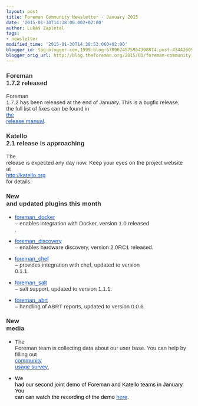 ```yaml
---
layout: post
title: Foreman Community Newsletter - January 2015
date: '2015-01-30T14:38:00.002+02:00'
author: Lukáš Zapletal
tags:
- newsletter
modified_time: '2015-01-30T14:38:53.060+02:00'
blogger_id: tag:blogger.com,1999:blog-6789674575954398874.post-4344260925100932853
blogger_orig_url: http://blog.theforeman.org/2015/01/foreman-community-newsletter-january.html
---
```


<!--more-->

### <span style="background-color: white; color: #333333; font-family: Arial; font-size: 17px; font-style: normal; font-variant: normal; font-weight: bold; text-decoration: none; vertical-align: baseline; white-space: pre-wrap;">Foreman 1.7.2 released</span>

<span
style="background-color: transparent; color: #333333; font-family: Arial; font-size: 15px; font-style: normal; font-variant: normal; font-weight: normal; text-decoration: none; vertical-align: baseline; white-space: pre-wrap;">Foreman
1.7.2 has been released at the end of January. This is a bugfix release,
the full list of fixes can be found in</span><span
style="background-color: transparent; color: black; font-family: Arial; font-size: 15px; font-style: normal; font-variant: normal; font-weight: normal; text-decoration: none; vertical-align: baseline; white-space: pre-wrap;">
</span>[<span
style="background-color: transparent; color: #1155cc; font-family: Arial; font-size: 15px; font-style: normal; font-variant: normal; font-weight: normal; text-decoration: none; vertical-align: baseline; white-space: pre-wrap;">the
release
manual</span>](http://theforeman.org/manuals/1.7/index.html#Releasenotesfor1.7.2)<span
style="background-color: transparent; color: #333333; font-family: Arial; font-size: 15px; font-style: normal; font-variant: normal; font-weight: normal; text-decoration: none; vertical-align: baseline; white-space: pre-wrap;">.</span>

### <span style="background-color: transparent; color: #333333; font-family: Arial; font-size: 17px; font-style: normal; font-variant: normal; font-weight: bold; text-decoration: none; vertical-align: baseline; white-space: pre-wrap;">Katello 2.1 release is approaching</span>

<span
style="background-color: transparent; color: #333333; font-family: Arial; font-size: 15px; font-style: normal; font-variant: normal; font-weight: normal; text-decoration: none; vertical-align: baseline; white-space: pre-wrap;">The
release is expected any day now. Keep your eyes on the project website
at</span><span
style="background-color: transparent; color: black; font-family: Arial; font-size: 15px; font-style: normal; font-variant: normal; font-weight: normal; text-decoration: none; vertical-align: baseline; white-space: pre-wrap;">
</span>[<span
style="background-color: transparent; color: #1155cc; font-family: Arial; font-size: 15px; font-style: normal; font-variant: normal; font-weight: normal; text-decoration: none; vertical-align: baseline; white-space: pre-wrap;">http://katello.org</span>](http://katello.org/)<span
style="background-color: transparent; color: #333333; font-family: Arial; font-size: 15px; font-style: normal; font-variant: normal; font-weight: normal; text-decoration: none; vertical-align: baseline; white-space: pre-wrap;">
for details.</span>

### <span style="background-color: transparent; color: #333333; font-family: Arial; font-size: 17px; font-style: normal; font-variant: normal; font-weight: bold; text-decoration: none; vertical-align: baseline; white-space: pre-wrap;">New and updated plugins this month</span>

-   [<span
    style="background-color: transparent; color: #1155cc; font-family: Arial; font-size: 15px; font-style: normal; font-variant: normal; font-weight: normal; text-decoration: none; vertical-align: baseline; white-space: pre-wrap;">foreman\_docker</span>](https://github.com/theforeman/foreman-docker)<span
    style="background-color: transparent; color: #333333; font-family: Arial; font-size: 15px; font-style: normal; font-variant: normal; font-weight: normal; text-decoration: none; vertical-align: baseline; white-space: pre-wrap;">
    – enables integration with Docker, version 1.0 released .</span>

-   [<span
    style="background-color: transparent; color: #1155cc; font-family: Arial; font-size: 15px; font-style: normal; font-variant: normal; font-weight: normal; text-decoration: none; vertical-align: baseline; white-space: pre-wrap;">foreman\_discovery</span>](https://github.com/theforeman/foreman_discovery)<span
    style="background-color: transparent; color: #333333; font-family: Arial; font-size: 15px; font-style: normal; font-variant: normal; font-weight: normal; text-decoration: none; vertical-align: baseline; white-space: pre-wrap;">
    – enables hardware discovery, version 2.0RC1 released.</span>

-   [<span
    style="background-color: transparent; color: #1155cc; font-family: Arial; font-size: 15px; font-style: normal; font-variant: normal; font-weight: normal; text-decoration: none; vertical-align: baseline; white-space: pre-wrap;">foreman\_chef</span>](https://github.com/theforeman/foreman_chef)<span
    style="background-color: transparent; color: #333333; font-family: Arial; font-size: 15px; font-style: normal; font-variant: normal; font-weight: normal; text-decoration: none; vertical-align: baseline; white-space: pre-wrap;">
    – provides integration with chef, updated to version 0.1.1.</span>

-   [<span
    style="background-color: transparent; color: #1155cc; font-family: Arial; font-size: 15px; font-style: normal; font-variant: normal; font-weight: normal; text-decoration: none; vertical-align: baseline; white-space: pre-wrap;">foreman\_salt</span>](https://github.com/theforeman/foreman_salt)<span
    style="background-color: transparent; color: #333333; font-family: Arial; font-size: 15px; font-style: normal; font-variant: normal; font-weight: normal; text-decoration: none; vertical-align: baseline; white-space: pre-wrap;">
    – salt support, updated to version 1.1.1.</span>

-   [<span
    style="background-color: transparent; color: #1155cc; font-family: Arial; font-size: 15px; font-style: normal; font-variant: normal; font-weight: normal; text-decoration: none; vertical-align: baseline; white-space: pre-wrap;">foreman\_abrt</span>](http://foreman_abrt/)<span
    style="background-color: transparent; color: #333333; font-family: Arial; font-size: 15px; font-style: normal; font-variant: normal; font-weight: normal; text-decoration: none; vertical-align: baseline; white-space: pre-wrap;">
    – handling of ABRT reports, updated to version 0.0.6.</span>

### <span style="background-color: transparent; color: #333333; font-family: Arial; font-size: 17px; font-style: normal; font-variant: normal; font-weight: bold; text-decoration: none; vertical-align: baseline; white-space: pre-wrap;">New media</span>

-   <span
    style="background-color: transparent; color: #333333; font-family: Arial; font-size: 15px; font-style: normal; font-variant: normal; font-weight: normal; text-decoration: none; vertical-align: baseline; white-space: pre-wrap;">The
    Foreman team is collecting data about our user base. You can help by
    filling out</span><span
    style="background-color: transparent; color: black; font-family: Arial; font-size: 15px; font-style: normal; font-variant: normal; font-weight: normal; text-decoration: none; vertical-align: baseline; white-space: pre-wrap;">
    </span>[<span
    style="background-color: transparent; color: #1155cc; font-family: Arial; font-size: 15px; font-style: normal; font-variant: normal; font-weight: normal; text-decoration: none; vertical-align: baseline; white-space: pre-wrap;">community
    usage survey</span><span
    style="background-color: transparent; color: black; font-family: Arial; font-size: 15px; font-style: normal; font-variant: normal; font-weight: normal; text-decoration: none; vertical-align: baseline; white-space: pre-wrap;">.</span>](https://docs.google.com/a/redhat.com/forms/d/1_pOvOCL5MmnI7rM1-AC4XyMF5rwS81QkcUIrDOWQmIM/viewform?c=0&w=1)

-   <span
    style="background-color: transparent; color: black; font-family: Arial; font-size: 15px; font-style: normal; font-variant: normal; font-weight: normal; text-decoration: none; vertical-align: baseline; white-space: pre-wrap;">We
    had our second joint demo of Foreman and Katello teams in January.
    You can can watch the recording of the demo </span>[<span
    style="background-color: transparent; color: #1155cc; font-family: Arial; font-size: 15px; font-style: normal; font-variant: normal; font-weight: normal; text-decoration: none; vertical-align: baseline; white-space: pre-wrap;">here</span>](https://www.youtube.com/watch?v=u3fSrFODmiE)<span
    style="background-color: transparent; color: black; font-family: Arial; font-size: 15px; font-style: normal; font-variant: normal; font-weight: normal; text-decoration: none; vertical-align: baseline; white-space: pre-wrap;">.</span>

<span id="docs-internal-guid-2023489c-3ad9-0212-8f5d-186c322dd9a8">  
</span>
